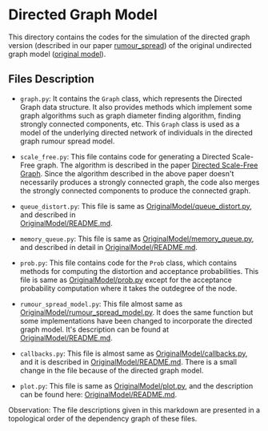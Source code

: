 # Directed Graph Model

This directory contains the codes for the simulation of the directed graph version (described in our paper [rumour_spread](../rumour_spread.pdf)) of the original undirected graph model ([original model](https://www.nature.com/articles/s41598-017-09171-8)).

## Files Description

-   `graph.py`: It contains the `Graph` class, which represents the Directed
    Graph data structure. It also provides methods which implement some graph algorithms such as
    graph diameter finding algorithm, finding strongly connected components, etc.
    This `Graph` class is used as a model of the underlying directed network of
    individuals in the directed graph rumour spread model.

-   `scale_free.py`: This file contains code for generating a Directed Scale-Free graph. 
    The algorithm is described in the paper 
    [Directed Scale-Free Graph](http://jenniferchayes.com/Papers/dirSCgrph.pdf).
    Since the algorithm described in the above paper doesn't necessarily produces a strongly 
    connected graph, the code also merges the strongly connected components to produce the
    connected graph.

-   `queue_distort.py`: This file is same as 
    [OriginalModel/queue_distort.py](../OriginalModel/queue_distort.py), and described in     
    [OriginalModel/README.md](../OriginalModel/README.md).

-   `memory_queue.py`: This file is same as 
    [OriginalModel/memory_queue.py](../OriginalModel/memory_queue.py), and described in 
    detail in [OriginalModel/README.md](../OriginalModel/README.md).

-   `prob.py`: This file contains code for the `Prob` class, which contains methods for
    computing the distortion and acceptance probabilities. This file is same as
    [OriginalModel/prob.py](../OriginalModel/prob.py) except for the acceptance probability
    computation where it takes the outdegree of the node.

-   `rumour_spread_model.py`: This file almost same as 
    [OriginalModel/rumour_spread_model.py](../OriginalModel/rumour_spread_model.py). It does 
    the same function but some implementations have been changed to incorporate the directed graph
    model. It's description can be found at 
    [OriginalModel/README.md](../OriginalModel/README.md).

-   `callbacks.py`: This file is almost same as [OriginalModel/callbacks.py](../OriginalModel/callbacks.py), 
    and it is described in [OriginalModel/README.md](../DirectedGraph/README.md). There is a
    small change in the file because of the directed graph model. 

-   `plot.py`: This file is same as [OriginalModel/plot.py](../OriginalModel/plot.py), 
    and the description can be found here: [OriginalModel/README.md](../OriginalModel/README.md).

Observation: The file descriptions given in this markdown are presented in a
topological order of the dependency graph of these files.
